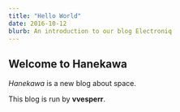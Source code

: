 ```yaml
---
title: "Hello World"
date: 2016-10-12
blurb: An introduction to our blog Electroniq
---
```


## Welcome to Hanekawa

*Hanekawa* is a new blog about space.

This blog is run by **vvesperr**.